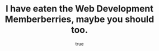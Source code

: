 ---
id: "e58a6cbf-65b8-4fa0-b8da-b286a6410e2c"
order: "HIGH"
slug: "/developers/opinion/web-development/bulbasaur"

author:
    - first_name: "Washington"
      last_name: "Irving"
      email: "rustycloud42@protonmail.com"
      github: "nicholasgalante1997"
      avatar: "/assets/headshot.jpg"
      nickname: "Cthu"


title: "I have eaten the Web Development Memberberries, maybe you should too."
description: "Do you remember 2003? I sure don't. I imagine for me, it was filled with a lot of soccer and Pokemon pack opening. If you were writing code then, I imagine it was a lot of php."

category: "OPINION"
archCategory: "SOFTWARE ENGINEERING"

releaseDate: "06/26/2024"
estimatedReadingTime: "1 minute"

media:
  - source: https://raw.githubusercontent.com/nicholasgalante1997/Arcturus/refs/heads/main/apps/web/public/assets/doodles.jpg
    alt: "Doodles"
    aspectRatio: "16 / 9"

genres:
  - 
  - loathing
  - beauty
---